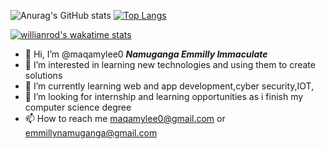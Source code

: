 ![Anurag's GitHub stats](https://github-readme-stats.vercel.app/api?username=maqamylee0&show_icons=true&theme=radical)
[![Top Langs](https://github-readme-stats.vercel.app/api/top-langs/?username=maqamylee0&langs_count=8)](https://github.com/anuraghazra/github-readme-stats)


[![willianrod's wakatime stats](https://github-readme-stats.vercel.app/api/wakatime?username=maqamylee)](https://github.com/anuraghazra/github-readme-stats)

- 👋 Hi, I’m @maqamylee0 ***Namuganga Emmilly Immaculate***
- 👀 I’m interested in learning new technologies and using them to create solutions
- 🌱 I’m currently learning  web and app development,cyber security,IOT,
- 💞️ I’m looking for internship and learning opportunities  as i finish my computer science degree
- 📫 How to reach me maqamylee0@gmail.com or emmillynamuganga@gmail.com

<!---
maqamylee0/maqamylee0 is a ✨ special ✨ repository because its `README.md` (this file) appears on your GitHub profile.
You can click the Preview link to take a look at your changes.
--->
